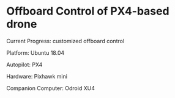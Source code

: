 # Offboard Control of PX4-based drone

Current Progress: customized offboard control

Platform: Ubuntu 18.04

Autopilot: PX4

Hardware: Pixhawk mini

Companion Computer: Odroid XU4
